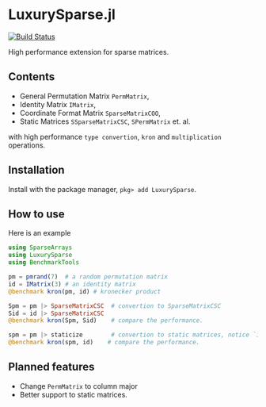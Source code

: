 # LuxurySparse.jl

[![Build Status](https://travis-ci.org/QuantumBFS/LuxurySparse.jl.svg?branch=master)](https://travis-ci.org/QuantumBFS/LuxurySparse.jl)

High performance extension for sparse matrices.

## Contents
* General Permutation Matrix `PermMatrix`,
* Identity Matrix `IMatrix`,
* Coordinate Format Matrix `SparseMatrixCOO`,
* Static Matrices `SSparseMatrixCSC`, `SPermMatrix` et. al.

with high performance `type convertion`, `kron` and `multiplication` operations.

## Installation
Install with the package manager, `pkg> add LuxurySparse`.

## How to use
Here is an example

```julia
using SparseArrays
using LuxurySparse
using BenchmarkTools

pm = pmrand(7)  # a random permutation matrix
id = IMatrix(3) # an identity matrix
@benchmark kron(pm, id) # kronecker product

Spm = pm |> SparseMatrixCSC  # convertion to SparseMatrixCSC
Sid = id |> SparseMatrixCSC
@benchmark kron(Spm, Sid)    # compare the performance.

spm = pm |> staticize        # convertion to static matrices, notice `id` is already static.
@benchmark kron(spm, id)    # compare the performance.
```


## Planned features
* Change `PermMatrix` to column major
* Better support to static matrices.
